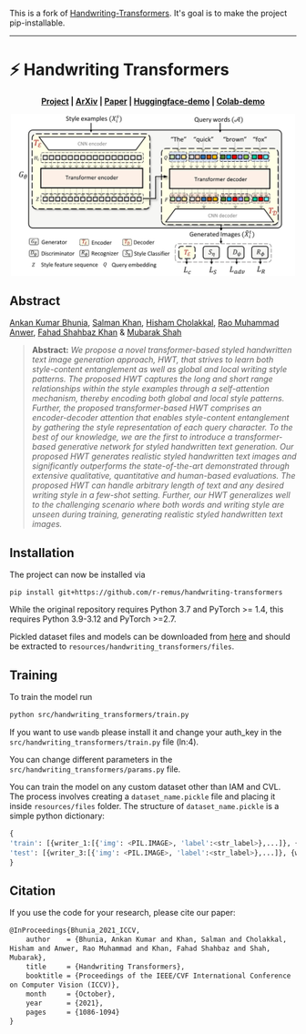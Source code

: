This is a fork of [Handwriting-Transformers](https://github.com/ankanbhunia/Handwriting-Transformers). It's goal is to make the project pip-installable.

---

# :zap: Handwriting Transformers
  
<p align='center'>
  <b>
    <a href="https://ankanbhunia.github.io/Handwriting-Transformers/">Project</a>
    |
    <a href="https://arxiv.org/abs/2104.03964">ArXiv</a>
    | 
    <a href="https://openaccess.thecvf.com/content/ICCV2021/papers/Bhunia_Handwriting_Transformers_ICCV_2021_paper.pdf">Paper</a>
    | 
    <a href="https://ankankbhunia-hwt.hf.space/">Huggingface-demo</a>
    | 
    <a href="https://colab.research.google.com/github/ankanbhunia/Handwriting-Transformers/blob/main/demo.ipynb">Colab-demo</a>
  </b>
</p>
<p align="center">
  <img src=resources/figures/mainfigure.jpg width="500"/>
</p>


 ## Abstract
 
[Ankan Kumar Bhunia](https://scholar.google.com/citations?user=2leAc3AAAAAJ&hl=en),
[Salman Khan](https://scholar.google.com/citations?user=M59O9lkAAAAJ&hl=en),
[Hisham Cholakkal](https://scholar.google.com/citations?user=bZ3YBRcAAAAJ&hl=en), 
[Rao Muhammad Anwer](https://scholar.google.fi/citations?user=_KlvMVoAAAAJ&hl=en),
[Fahad Shahbaz Khan](https://scholar.google.ch/citations?user=zvaeYnUAAAAJ&hl=en&oi=ao) &
[Mubarak Shah](https://scholar.google.com/citations?user=p8gsO3gAAAAJ&hl=en)


> **Abstract:** 
>*We propose a novel transformer-based styled handwritten text image generation approach, HWT, that strives to learn both style-content entanglement as well as global and local writing style patterns. The proposed HWT captures the long and short range  relationships within the style examples through a self-attention mechanism, thereby encoding both global and local style patterns. Further, the proposed transformer-based HWT comprises an encoder-decoder attention that enables style-content entanglement by gathering the style representation of each query character. To the best of our knowledge, we are the first to introduce a transformer-based generative network for styled handwritten text generation. Our proposed HWT generates realistic styled handwritten text images and significantly outperforms the state-of-the-art demonstrated through extensive qualitative, quantitative and human-based evaluations. The proposed HWT can handle arbitrary length of text and any desired writing style in a few-shot setting. Further, our HWT generalizes well to the challenging scenario where both words and writing style are unseen during training, generating realistic styled handwritten text images.* 


## Installation

The project can now be installed via
```
pip install git+https://github.com/r-remus/handwriting-transformers
``` 

While the original repository requires Python 3.7 and PyTorch >= 1.4, this requires Python 3.9-3.12 and PyTorch >=2.7.

Pickled dataset files and models can be downloaded from [here](https://drive.google.com/file/d/16g9zgysQnWk7-353_tMig92KsZsrcM6k/view?usp=sharing) and should be extracted to ```resources/handwriting_transformers/files```.


## Training

To train the model run

```bash
python src/handwriting_transformers/train.py
```

If you want to use ```wandb``` please install it and change your auth_key in the ```src/handwriting_transformers/train.py``` file (ln:4). 

You can change different parameters in the ```src/handwriting_transformers/params.py``` file.

You can train the model on any custom dataset other than IAM and CVL. The process involves creating a ```dataset_name.pickle``` file and placing it inside ```resources/files``` folder. The structure of ```dataset_name.pickle``` is a simple python dictionary:

```python
{
'train': [{writer_1:[{'img': <PIL.IMAGE>, 'label':<str_label>},...]}, {writer_2:[{'img': <PIL.IMAGE>, 'label':<str_label>},...]},...], 
'test': [{writer_3:[{'img': <PIL.IMAGE>, 'label':<str_label>},...]}, {writer_4:[{'img': <PIL.IMAGE>, 'label':<str_label>},...]},...], 
}
```


## Citation

If you use the code for your research, please cite our paper:

```
@InProceedings{Bhunia_2021_ICCV,
    author    = {Bhunia, Ankan Kumar and Khan, Salman and Cholakkal, Hisham and Anwer, Rao Muhammad and Khan, Fahad Shahbaz and Shah, Mubarak},
    title     = {Handwriting Transformers},
    booktitle = {Proceedings of the IEEE/CVF International Conference on Computer Vision (ICCV)},
    month     = {October},
    year      = {2021},
    pages     = {1086-1094}
}
```

